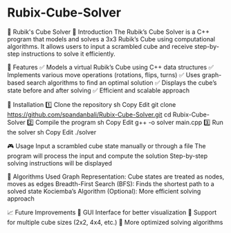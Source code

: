 # Rubix-Cube-Solver
🧩 Rubik's Cube Solver
📌 Introduction
The Rubik’s Cube Solver is a C++ program that models and solves a 3x3 Rubik’s Cube using computational algorithms. It allows users to input a scrambled cube and receive step-by-step instructions to solve it efficiently.

🚀 Features
✅ Models a virtual Rubik’s Cube using C++ data structures
✅ Implements various move operations (rotations, flips, turns)
✅ Uses graph-based search algorithms to find an optimal solution
✅ Displays the cube’s state before and after solving
✅ Efficient and scalable approach

🔧 Installation
1️⃣ Clone the repository
sh
Copy
Edit
git clone https://github.com/spandanbali/Rubix-Cube-Solver.git
cd Rubix-Cube-Solver
2️⃣ Compile the program
sh
Copy
Edit
g++ -o solver main.cpp
3️⃣ Run the solver
sh
Copy
Edit
./solver

🎮 Usage
Input a scrambled cube state manually or through a file
The program will process the input and compute the solution
Step-by-step solving instructions will be displayed

🧠 Algorithms Used
Graph Representation: Cube states are treated as nodes, moves as edges
Breadth-First Search (BFS): Finds the shortest path to a solved state
Kociemba’s Algorithm (Optional): More efficient solving approach

📈 Future Improvements
🔹 GUI Interface for better visualization
🔹 Support for multiple cube sizes (2x2, 4x4, etc.)
🔹 More optimized solving algorithms
